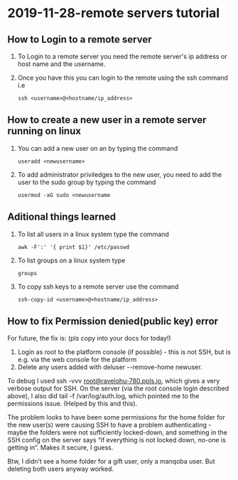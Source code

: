 # 2019-11-28-remote servers tutorial

## How to Login to a remote server

1. To Login to a remote server you need the remote server's ip address or host name and the username.

2. Once you have this you can login to the remote using the ssh command i.e

    `ssh <username>@<hostname/ip_address>`

## How to create a new user in a remote server running on linux

1. You can add a new user on an  by typing the command

    `useradd <newusername>`

2. To add administrator priviledges to the new user, you need to add the user to the sudo group by typing the command

    `usermod -aG sudo <newusername`

## Aditional things learned

1. To list all users in a linux system type the command

    `awk -F':' '{ print $1}' /etc/passwd`

2. To list groups on a linux system type 

    `groups`

3. To copy ssh keys to a remote server use the command

    `ssh-copy-id <username>@<hostname/ip_address>`

## How to fix Permission denied(public key) error
For future, the fix is: (pls copy into your docs for today!)

1.	Login as root to the platform console (if possible) - this is not SSH, but is e.g. via the web console for the platform
2.	Delete any users added with deluser --remove-home newuser.

To debug I used ssh -vvv root@ravelohu-780.ppls.io, which gives a very verbose output for SSH. On the server (via the root console login described above), I also did tail -f /var/log/auth.log, which pointed me to the permissions issue. (Helped by this and this).

The problem looks to have been some permissions for the home folder for the new user(s) were causing SSH to have a problem authenticating - maybe the folders were not sufficiently locked-down, and something in the SSH config on the server says “if everything is not locked down, no-one is getting in”. Makes it secure, I guess.

Btw, I didn’t see a home folder for a gift user, only a manqoba user. But deleting both users anyway worked.